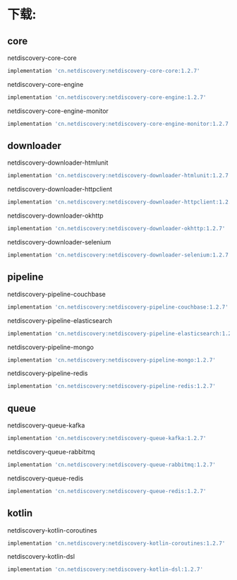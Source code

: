 

# 下载:

## core

netdiscovery-core-core

```groovy
implementation 'cn.netdiscovery:netdiscovery-core-core:1.2.7'

```

netdiscovery-core-engine

```groovy
implementation 'cn.netdiscovery:netdiscovery-core-engine:1.2.7'
```

netdiscovery-core-engine-monitor

```groovy
implementation 'cn.netdiscovery:netdiscovery-core-engine-monitor:1.2.7'
```

## downloader

netdiscovery-downloader-htmlunit

```groovy
implementation 'cn.netdiscovery:netdiscovery-downloader-htmlunit:1.2.7'
```

netdiscovery-downloader-httpclient

```groovy
implementation 'cn.netdiscovery:netdiscovery-downloader-httpclient:1.2.7'
```

netdiscovery-downloader-okhttp

```groovy
implementation 'cn.netdiscovery:netdiscovery-downloader-okhttp:1.2.7'
```

netdiscovery-downloader-selenium

```groovy
implementation 'cn.netdiscovery:netdiscovery-downloader-selenium:1.2.7'
```

## pipeline

netdiscovery-pipeline-couchbase

```groovy
implementation 'cn.netdiscovery:netdiscovery-pipeline-couchbase:1.2.7'
```

netdiscovery-pipeline-elasticsearch

```groovy
implementation 'cn.netdiscovery:netdiscovery-pipeline-elasticsearch:1.2.7'
```

netdiscovery-pipeline-mongo

```groovy
implementation 'cn.netdiscovery:netdiscovery-pipeline-mongo:1.2.7'
```

netdiscovery-pipeline-redis

```groovy
implementation 'cn.netdiscovery:netdiscovery-pipeline-redis:1.2.7'
```

## queue

netdiscovery-queue-kafka

```groovy
implementation 'cn.netdiscovery:netdiscovery-queue-kafka:1.2.7'
```

netdiscovery-queue-rabbitmq

```groovy
implementation 'cn.netdiscovery:netdiscovery-queue-rabbitmq:1.2.7'
```
netdiscovery-queue-redis

```groovy
implementation 'cn.netdiscovery:netdiscovery-queue-redis:1.2.7'
```

## kotlin

netdiscovery-kotlin-coroutines

```groovy
implementation 'cn.netdiscovery:netdiscovery-kotlin-coroutines:1.2.7'
```

netdiscovery-kotlin-dsl

```groovy
implementation 'cn.netdiscovery:netdiscovery-kotlin-dsl:1.2.7'
```